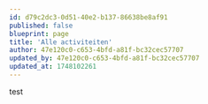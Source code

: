```yaml
---
id: d79c2dc3-0d51-40e2-b137-86638be8af91
published: false
blueprint: page
title: 'Alle activiteiten'
author: 47e120c0-c653-4bfd-a81f-bc32cec57707
updated_by: 47e120c0-c653-4bfd-a81f-bc32cec57707
updated_at: 1748102261
---
```

test
